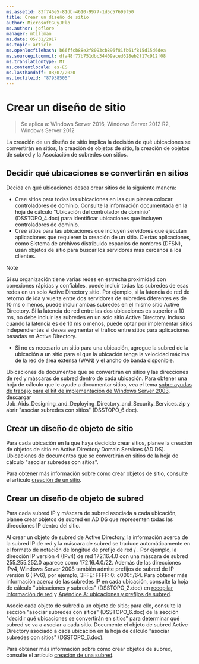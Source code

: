 ```yaml
---
ms.assetid: 83f746e5-81db-4610-9977-1d5c57699f50
title: Crear un diseño de sitio
author: MicrosoftGuyJFlo
ms.author: joflore
manager: mtillman
ms.date: 05/31/2017
ms.topic: article
ms.openlocfilehash: b66ffcb88e2f8093cb896f81fb61f815d15d6dea
ms.sourcegitcommit: dfa48f77b751dbc34409aced628eb2f17c912f08
ms.translationtype: MT
ms.contentlocale: es-ES
ms.lasthandoff: 08/07/2020
ms.locfileid: "87938505"
---
```

# <a name="creating-a-site-design"></a>Crear un diseño de sitio

> Se aplica a: Windows Server 2016, Windows Server 2012 R2, Windows Server 2012

La creación de un diseño de sitio implica la decisión de qué ubicaciones se convertirán en sitios, la creación de objetos de sitio, la creación de objetos de subred y la Asociación de subredes con sitios.

## <a name="deciding-which-locations-will-become-sites"></a>Decidir qué ubicaciones se convertirán en sitios

Decida en qué ubicaciones desea crear sitios de la siguiente manera:

- Cree sitios para todas las ubicaciones en las que planea colocar controladores de dominio. Consulte la información documentada en la hoja de cálculo "Ubicación del controlador de dominio" (DSSTOPO_4.doc) para identificar ubicaciones que incluyen controladores de dominio.
- Cree sitios para las ubicaciones que incluyen servidores que ejecutan aplicaciones que requieren la creación de un sitio. Ciertas aplicaciones, como Sistema de archivos distribuido espacios de nombres (DFSN), usan objetos de sitio para buscar los servidores más cercanos a los clientes.

> [!NOTE]
> Si su organización tiene varias redes en estrecha proximidad con conexiones rápidas y confiables, puede incluir todas las subredes de esas redes en un solo Active Directory sitio. Por ejemplo, si la latencia de red de retorno de ida y vuelta entre dos servidores de subredes diferentes es de 10 ms o menos, puede incluir ambas subredes en el mismo sitio Active Directory. Si la latencia de red entre las dos ubicaciones es superior a 10 ms, no debe incluir las subredes en un solo sitio Active Directory. Incluso cuando la latencia es de 10 ms o menos, puede optar por implementar sitios independientes si desea segmentar el tráfico entre sitios para aplicaciones basadas en Active Directory.

- Si no es necesario un sitio para una ubicación, agregue la subred de la ubicación a un sitio para el que la ubicación tenga la velocidad máxima de la red de área extensa (WAN) y el ancho de banda disponible.

Ubicaciones de documentos que se convertirán en sitios y las direcciones de red y máscaras de subred dentro de cada ubicación. Para obtener una hoja de cálculo que le ayude a documentar sitios, vea el tema [sobre ayudas de trabajo para el kit de implementación de Windows Server 2003](https://microsoft.com/download/details.aspx?id=9608), descargar Job_Aids_Designing_and_Deploying_Directory_and_Security_Services.zip y abrir "asociar subredes con sitios" (DSSTOPO_6.doc).

## <a name="creating-a-site-object-design"></a>Crear un diseño de objeto de sitio

Para cada ubicación en la que haya decidido crear sitios, planee la creación de objetos de sitio en Active Directory Domain Services (AD DS). Ubicaciones de documentos que se convertirán en sitios de la hoja de cálculo "asociar subredes con sitios".

Para obtener más información sobre cómo crear objetos de sitio, consulte el artículo [creación de un sitio](/previous-versions/windows/it-pro/windows-server-2008-r2-and-2008/cc772304(v=ws.11)).

## <a name="creating-a-subnet-object-design"></a>Crear un diseño de objeto de subred

Para cada subred IP y máscara de subred asociada a cada ubicación, planee crear objetos de subred en AD DS que representen todas las direcciones IP dentro del sitio.

Al crear un objeto de subred de Active Directory, la información acerca de la subred IP de red y la máscara de subred se traduce automáticamente en el formato de notación de longitud de prefijo de red <IP address> / <prefix length> . Por ejemplo, la dirección IP versión 4 (IPv4) de red 172.16.4.0 con una máscara de subred 255.255.252.0 aparece como 172.16.4.0/22. Además de las direcciones IPv4, Windows Server 2008 también admite prefijos de subred de IP versión 6 (IPv6), por ejemplo, 3FFE: FFFF: 0: c000::/64. Para obtener más información acerca de las subredes IP en cada ubicación, consulte la hoja de cálculo "ubicaciones y subredes" (DSSTOPO_2.doc) en [recopilar información de red](../../ad-ds/plan/Collecting-Network-Information.md) y [Apéndice A: ubicaciones y prefijos de subred](Appendix-A--Locations-and-Subnet-Prefixes.md).

Asocie cada objeto de subred a un objeto de sitio; para ello, consulte la sección "asociar subredes con sitios" (DSSTOPO_6.doc) de la sección "decidir qué ubicaciones se convertirán en sitios" para determinar qué subred se va a asociar a cada sitio. Documente el objeto de subred Active Directory asociado a cada ubicación en la hoja de cálculo "asociar subredes con sitios" (DSSTOPO_6.doc).

Para obtener más información sobre cómo crear objetos de subred, consulte el artículo [creación de una subred](/previous-versions/windows/it-pro/windows-server-2008-r2-and-2008/cc770372(v=ws.11)).
